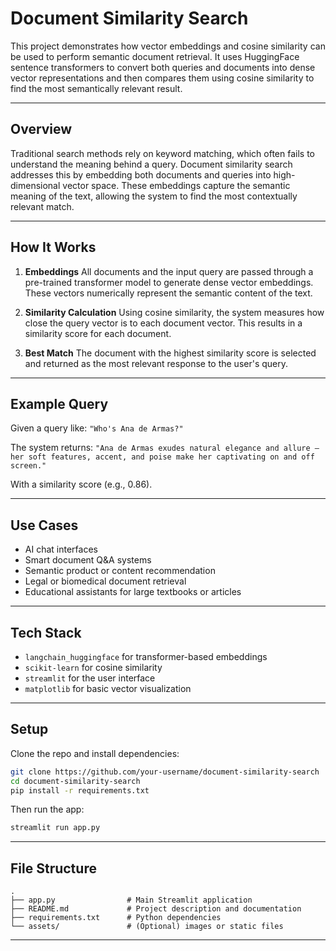 # Document Similarity Search

This project demonstrates how vector embeddings and cosine similarity can be used to perform semantic document retrieval. It uses HuggingFace sentence transformers to convert both queries and documents into dense vector representations and then compares them using cosine similarity to find the most semantically relevant result.

---

## Overview

Traditional search methods rely on keyword matching, which often fails to understand the meaning behind a query. Document similarity search addresses this by embedding both documents and queries into high-dimensional vector space. These embeddings capture the semantic meaning of the text, allowing the system to find the most contextually relevant match.

---

## How It Works

1. **Embeddings**
   All documents and the input query are passed through a pre-trained transformer model to generate dense vector embeddings. These vectors numerically represent the semantic content of the text.

2. **Similarity Calculation**
   Using cosine similarity, the system measures how close the query vector is to each document vector. This results in a similarity score for each document.

3. **Best Match**
   The document with the highest similarity score is selected and returned as the most relevant response to the user's query.

---

## Example Query

Given a query like:
`"Who's Ana de Armas?"`

The system returns:
`"Ana de Armas exudes natural elegance and allure — her soft features, accent, and poise make her captivating on and off screen."`

With a similarity score (e.g., 0.86).

---

## Use Cases

* AI chat interfaces
* Smart document Q\&A systems
* Semantic product or content recommendation
* Legal or biomedical document retrieval
* Educational assistants for large textbooks or articles

---

## Tech Stack

* `langchain_huggingface` for transformer-based embeddings
* `scikit-learn` for cosine similarity
* `streamlit` for the user interface
* `matplotlib` for basic vector visualization

---

## Setup

Clone the repo and install dependencies:

```bash
git clone https://github.com/your-username/document-similarity-search
cd document-similarity-search
pip install -r requirements.txt
```

Then run the app:

```bash
streamlit run app.py
```

---

## File Structure

```
.
├── app.py                # Main Streamlit application
├── README.md             # Project description and documentation
├── requirements.txt      # Python dependencies
└── assets/               # (Optional) images or static files
```

---